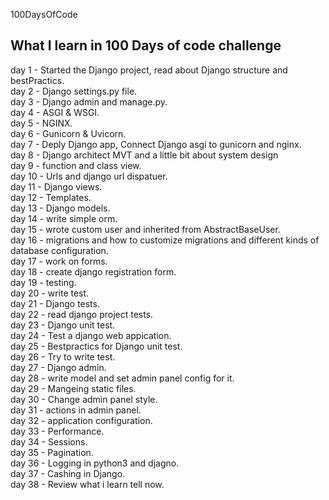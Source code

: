 100DaysOfCode 

## What I learn in 100 Days of code challenge

day 1 - Started the Django project, read about Django structure and bestPractics.<br />
day 2 - Django settings.py file.<br />
day 3 - Django admin and manage.py.<br />
day 4 - ASGI & WSGI.<br />
day 5 - NGINX.<br />
day 6 - Gunicorn & Uvicorn.<br />
day 7 - Deply Django app, Connect Django asgi to gunicorn and nginx.<br />
day 8 - Django architect MVT and a little bit about system design<br />
day 9 - function and class view.<br />
day 10 - Urls and django url dispatuer.<br />
day 11 - Django views.<br />
day 12 - Templates.<br />
day 13 - Django models.<br />
day 14 - write simple orm.<br />
day 15 - wrote custom user and inherited from AbstractBaseUser.<br />
day 16 - migrations and how to customize migrations and different kinds of database configuration.<br />
day 17 - work on forms.<br />
day 18 - create django registration form.<br />
day 19 - testing.<br />
day 20 - write test.<br />
day 21 - Django tests.<br />
day 22 - read django project tests.<br />
day 23 - Django unit test.<br />
day 24 - Test a django web appication.<br />
day 25 - Bestpractics for Django unit test.<br />
day 26 - Try to write test.<br />
day 27 - Django admin.<br />
day 28 - write model and set admin panel config for it.<br />
day 29 - Mangeing static files.<br />
day 30 - Change admin panel style.<br />
day 31 - actions in admin panel.<br />
day 32 - application configuration.<br />
day 33 - Performance.<br />
day 34 - Sessions.<br />
day 35 - Pagination.<br />
day 36 - Logging in python3 and djagno.<br />
day 37 - Cashing in Django.<br />
day 38 - Review what i learn tell now.<br />
